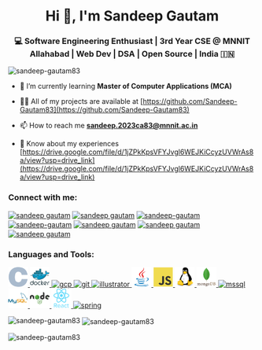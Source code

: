 
<h1 align="center">Hi 👋, I'm Sandeep Gautam</h1>
<h3 align="center">💻 Software Engineering Enthusiast | 3rd Year CSE @ MNNIT Allahabad | Web Dev | DSA | Open Source | India 🇮🇳</h3>

<p align="left"> <img src="https://komarev.com/ghpvc/?username=sandeep-gautam83&label=Profile%20views&color=0e75b6&style=flat" alt="sandeep-gautam83" /> </p>

- 🌱 I’m currently learning **Master of Computer Applications (MCA)**

- 👨‍💻 All of my projects are available at [https://github.com/Sandeep-Gautam83](https://github.com/Sandeep-Gautam83)

- 📫 How to reach me **sandeep.2023ca83@mnnit.ac.in**

- 📄 Know about my experiences [https://drive.google.com/file/d/1jZPkKpsVFYJvgl6WEJKiCcyzUVWrAs8a/view?usp=drive_link](https://drive.google.com/file/d/1jZPkKpsVFYJvgl6WEJKiCcyzUVWrAs8a/view?usp=drive_link)

<h3 align="left">Connect with me:</h3>
<p align="left">
<a href="https://linkedin.com/in/sandeep gautam" target="blank"><img align="center" src="https://raw.githubusercontent.com/rahuldkjain/github-profile-readme-generator/master/src/images/icons/Social/linked-in-alt.svg" alt="sandeep gautam" height="30" width="40" /></a>
<a href="https://instagram.com/sandeep gautam" target="blank"><img align="center" src="https://raw.githubusercontent.com/rahuldkjain/github-profile-readme-generator/master/src/images/icons/Social/instagram.svg" alt="sandeep gautam" height="30" width="40" /></a>
<a href="https://www.codechef.com/users/sandeep-gautam" target="blank"><img align="center" src="https://cdn.jsdelivr.net/npm/simple-icons@3.1.0/icons/codechef.svg" alt="sandeep-gautam" height="30" width="40" /></a>
<a href="https://codeforces.com/profile/sandeep-gautam" target="blank"><img align="center" src="https://raw.githubusercontent.com/rahuldkjain/github-profile-readme-generator/master/src/images/icons/Social/codeforces.svg" alt="sandeep-gautam" height="30" width="40" /></a>
<a href="https://www.leetcode.com/sandeep gautam" target="blank"><img align="center" src="https://raw.githubusercontent.com/rahuldkjain/github-profile-readme-generator/master/src/images/icons/Social/leet-code.svg" alt="sandeep gautam" height="30" width="40" /></a>
<a href="https://www.hackerearth.com/sandeep gautam" target="blank"><img align="center" src="https://raw.githubusercontent.com/rahuldkjain/github-profile-readme-generator/master/src/images/icons/Social/hackerearth.svg" alt="sandeep gautam" height="30" width="40" /></a>
<a href="https://auth.geeksforgeeks.org/user/sandeep gautam" target="blank"><img align="center" src="https://raw.githubusercontent.com/rahuldkjain/github-profile-readme-generator/master/src/images/icons/Social/geeks-for-geeks.svg" alt="sandeep gautam" height="30" width="40" /></a>
</p>

<h3 align="left">Languages and Tools:</h3>
<p align="left"> <a href="https://www.cprogramming.com/" target="_blank" rel="noreferrer"> <img src="https://raw.githubusercontent.com/devicons/devicon/master/icons/c/c-original.svg" alt="c" width="40" height="40"/> </a> <a href="https://www.docker.com/" target="_blank" rel="noreferrer"> <img src="https://raw.githubusercontent.com/devicons/devicon/master/icons/docker/docker-original-wordmark.svg" alt="docker" width="40" height="40"/> </a> <a href="https://cloud.google.com" target="_blank" rel="noreferrer"> <img src="https://www.vectorlogo.zone/logos/google_cloud/google_cloud-icon.svg" alt="gcp" width="40" height="40"/> </a> <a href="https://git-scm.com/" target="_blank" rel="noreferrer"> <img src="https://www.vectorlogo.zone/logos/git-scm/git-scm-icon.svg" alt="git" width="40" height="40"/> </a> <a href="https://www.adobe.com/in/products/illustrator.html" target="_blank" rel="noreferrer"> <img src="https://www.vectorlogo.zone/logos/adobe_illustrator/adobe_illustrator-icon.svg" alt="illustrator" width="40" height="40"/> </a> <a href="https://www.java.com" target="_blank" rel="noreferrer"> <img src="https://raw.githubusercontent.com/devicons/devicon/master/icons/java/java-original.svg" alt="java" width="40" height="40"/> </a> <a href="https://developer.mozilla.org/en-US/docs/Web/JavaScript" target="_blank" rel="noreferrer"> <img src="https://raw.githubusercontent.com/devicons/devicon/master/icons/javascript/javascript-original.svg" alt="javascript" width="40" height="40"/> </a> <a href="https://www.linux.org/" target="_blank" rel="noreferrer"> <img src="https://raw.githubusercontent.com/devicons/devicon/master/icons/linux/linux-original.svg" alt="linux" width="40" height="40"/> </a> <a href="https://www.mongodb.com/" target="_blank" rel="noreferrer"> <img src="https://raw.githubusercontent.com/devicons/devicon/master/icons/mongodb/mongodb-original-wordmark.svg" alt="mongodb" width="40" height="40"/> </a> <a href="https://www.microsoft.com/en-us/sql-server" target="_blank" rel="noreferrer"> <img src="https://www.svgrepo.com/show/303229/microsoft-sql-server-logo.svg" alt="mssql" width="40" height="40"/> </a> <a href="https://www.mysql.com/" target="_blank" rel="noreferrer"> <img src="https://raw.githubusercontent.com/devicons/devicon/master/icons/mysql/mysql-original-wordmark.svg" alt="mysql" width="40" height="40"/> </a> <a href="https://nodejs.org" target="_blank" rel="noreferrer"> <img src="https://raw.githubusercontent.com/devicons/devicon/master/icons/nodejs/nodejs-original-wordmark.svg" alt="nodejs" width="40" height="40"/> </a> <a href="https://reactjs.org/" target="_blank" rel="noreferrer"> <img src="https://raw.githubusercontent.com/devicons/devicon/master/icons/react/react-original-wordmark.svg" alt="react" width="40" height="40"/> </a> <a href="https://spring.io/" target="_blank" rel="noreferrer"> <img src="https://www.vectorlogo.zone/logos/springio/springio-icon.svg" alt="spring" width="40" height="40"/> </a> </p>

<p><img align="left" src="https://github-readme-stats.vercel.app/api/top-langs?username=sandeep-gautam83&show_icons=true&locale=en&layout=compact" alt="sandeep-gautam83" /></p>

<p>&nbsp;<img align="center" src="https://github-readme-stats.vercel.app/api?username=sandeep-gautam83&show_icons=true&locale=en" alt="sandeep-gautam83" /></p>

<p><img align="center" src="https://github-readme-streak-stats.herokuapp.com/?user=sandeep-gautam83&" alt="sandeep-gautam83" /></p>

